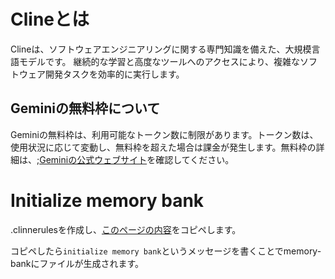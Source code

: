 # Clineとは

Clineは、ソフトウェアエンジニアリングに関する専門知識を備えた、大規模言語モデルです。
継続的な学習と高度なツールへのアクセスにより、複雑なソフトウェア開発タスクを効率的に実行します。

## Geminiの無料枠について

Geminiの無料枠は、利用可能なトークン数に制限があります。トークン数は、使用状況に応じて変動し、無料枠を超えた場合は課金が発生します。無料枠の詳細は、;[Geminiの公式ウェブサイト](https://ai.google.dev/gemini-api/docs/pricing?hl=ja)を確認してください。

# Initialize memory bank

.clinnerulesを作成し、[このページの内容](https://docs.cline.bot/improving-your-prompting-skills/cline-memory-bank)をコピペします。

コピペしたら`initialize memory bank`というメッセージを書くことでmemory-bankにファイルが生成されます。